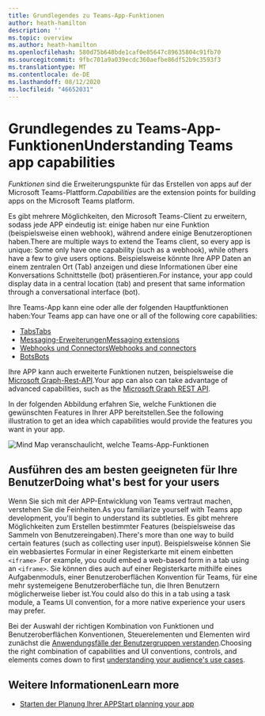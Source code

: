 ```yaml
---
title: Grundlegendes zu Teams-App-Funktionen
author: heath-hamilton
description: ''
ms.topic: overview
ms.author: heath-hamilton
ms.openlocfilehash: 580d75b648bde1caf0e85647c89635804c91fb70
ms.sourcegitcommit: 9fbc701a9a039ecdc360aefbe86df52b9c3593f3
ms.translationtype: MT
ms.contentlocale: de-DE
ms.lasthandoff: 08/12/2020
ms.locfileid: "46652031"
---
```

# <a name="understanding-teams-app-capabilities"></a><span data-ttu-id="aba8d-102">Grundlegendes zu Teams-App-Funktionen</span><span class="sxs-lookup"><span data-stu-id="aba8d-102">Understanding Teams app capabilities</span></span>

<span data-ttu-id="aba8d-103">*Funktionen* sind die Erweiterungspunkte für das Erstellen von apps auf der Microsoft Teams-Plattform.</span><span class="sxs-lookup"><span data-stu-id="aba8d-103">*Capabilities* are the extension points for building apps on the Microsoft Teams platform.</span></span>

<span data-ttu-id="aba8d-104">Es gibt mehrere Möglichkeiten, den Microsoft Teams-Client zu erweitern, sodass jede APP eindeutig ist: einige haben nur eine Funktion (beispielsweise einen webhook), während andere einige Benutzeroptionen haben.</span><span class="sxs-lookup"><span data-stu-id="aba8d-104">There are multiple ways to extend the Teams client, so every app is unique: Some only have one capability (such as a webhook), while others have a few to give users options.</span></span> <span data-ttu-id="aba8d-105">Beispielsweise könnte Ihre APP Daten an einem zentralen Ort (Tab) anzeigen und diese Informationen über eine Konversations Schnittstelle (bot) präsentieren.</span><span class="sxs-lookup"><span data-stu-id="aba8d-105">For instance, your app could display data in a central location (tab) and present that same information through a conversational interface (bot).</span></span>

<span data-ttu-id="aba8d-106">Ihre Teams-App kann eine oder alle der folgenden Hauptfunktionen haben:</span><span class="sxs-lookup"><span data-stu-id="aba8d-106">Your Teams app can have one or all of the following core capabilities:</span></span>

* [<span data-ttu-id="aba8d-107">Tabs</span><span class="sxs-lookup"><span data-stu-id="aba8d-107">Tabs</span></span>](../tabs/what-are-tabs.md)
* [<span data-ttu-id="aba8d-108">Messaging-Erweiterungen</span><span class="sxs-lookup"><span data-stu-id="aba8d-108">Messaging extensions</span></span>](../messaging-extensions/what-are-messaging-extensions.md)
* [<span data-ttu-id="aba8d-109">Webhooks und Connectors</span><span class="sxs-lookup"><span data-stu-id="aba8d-109">Webhooks and connectors</span></span>](../webhooks-and-connectors/what-are-webhooks-and-connectors.md)
* [<span data-ttu-id="aba8d-110">Bots</span><span class="sxs-lookup"><span data-stu-id="aba8d-110">Bots</span></span>](../bots/what-are-bots.md)

<span data-ttu-id="aba8d-111">Ihre APP kann auch erweiterte Funktionen nutzen, beispielsweise die [Microsoft Graph-Rest-API](../graph-api/rsc/resource-specific-consent.md).</span><span class="sxs-lookup"><span data-stu-id="aba8d-111">Your app can also can take advantage of advanced capabilities, such as the [Microsoft Graph REST API](../graph-api/rsc/resource-specific-consent.md).</span></span>

<span data-ttu-id="aba8d-112">In der folgenden Abbildung erfahren Sie, welche Funktionen die gewünschten Features in Ihrer APP bereitstellen.</span><span class="sxs-lookup"><span data-stu-id="aba8d-112">See the following illustration to get an idea which capabilities would provide the features you want in your app.</span></span>

![Mind Map veranschaulicht, welche Teams-App-Funktionen](doc-links/images/capabilities-overview.png)

## <a name="doing-whats-best-for-your-users"></a><span data-ttu-id="aba8d-114">Ausführen des am besten geeigneten für Ihre Benutzer</span><span class="sxs-lookup"><span data-stu-id="aba8d-114">Doing what's best for your users</span></span>

<span data-ttu-id="aba8d-115">Wenn Sie sich mit der APP-Entwicklung von Teams vertraut machen, verstehen Sie die Feinheiten.</span><span class="sxs-lookup"><span data-stu-id="aba8d-115">As you familiarize yourself with Teams app development, you'll begin to understand its subtleties.</span></span> <span data-ttu-id="aba8d-116">Es gibt mehrere Möglichkeiten zum Erstellen bestimmter Features (beispielsweise das Sammeln von Benutzereingaben).</span><span class="sxs-lookup"><span data-stu-id="aba8d-116">There's more than one way to build certain features (such as collecting user input).</span></span> <span data-ttu-id="aba8d-117">Beispielsweise können Sie ein webbasiertes Formular in einer Registerkarte mit einem einbetten `<iframe>` .</span><span class="sxs-lookup"><span data-stu-id="aba8d-117">For example, you could embed a web-based form in a tab using an `<iframe>`.</span></span> <span data-ttu-id="aba8d-118">Sie können dies auch auf einer Registerkarte mithilfe eines Aufgabenmoduls, einer Benutzeroberflächen Konvention für Teams, für eine mehr systemeigene Benutzeroberfläche tun, die Ihren Benutzern möglicherweise lieber ist.</span><span class="sxs-lookup"><span data-stu-id="aba8d-118">You could also do this in a tab using a task module, a Teams UI convention, for a more native experience your users may prefer.</span></span>

<span data-ttu-id="aba8d-119">Bei der Auswahl der richtigen Kombination von Funktionen und Benutzeroberflächen Konventionen, Steuerelementen und Elementen wird zunächst die [Anwendungsfälle der Benutzergruppen verstanden](../concepts/design/understand-use-cases.md).</span><span class="sxs-lookup"><span data-stu-id="aba8d-119">Choosing the right combination of capabilities and UI conventions, controls, and elements comes down to first [understanding your audience's use cases](../concepts/design/understand-use-cases.md).</span></span>

## <a name="learn-more"></a><span data-ttu-id="aba8d-120">Weitere Informationen</span><span class="sxs-lookup"><span data-stu-id="aba8d-120">Learn more</span></span>

* [<span data-ttu-id="aba8d-121">Starten der Planung Ihrer APP</span><span class="sxs-lookup"><span data-stu-id="aba8d-121">Start planning your app</span></span>](../concepts/extensibility-points.md)
